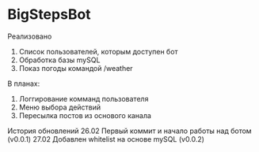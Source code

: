 # BigStepsBot
Реализовано
1. Список пользователей, которым доступен бот
2. Обработка базы mySQL
3. Показ погоды командой /weather

В планах:
1. Логгирование комманд пользователя
2. Меню выбора действий
3. Пересылка постов из основого канала

История обновлений
26.02 Первый коммит и начало работы над ботом (v0.0.1)
27.02 Добавлен whitelist на основе mySQL (v0.0.2)
